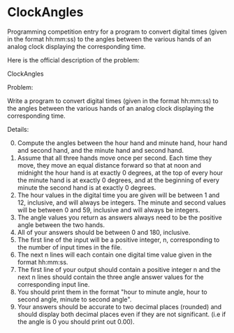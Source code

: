 ClockAngles
===========

Programming competition entry for a program to convert digital times (given in the format hh:mm:ss) to the angles between the various hands of an analog clock displaying the corresponding time.

Here is the official description of the problem:

ClockAngles

Problem:

Write a program to convert digital times (given in the format hh:mm:ss) to the angles between the various hands of an analog clock displaying the corresponding time.

Details:

0) Compute the angles between the hour hand and minute hand, hour hand and second hand, and the minute hand and second hand. 
1) Assume that all three hands move once per second. Each time they move, they move an equal distance forward so that at noon and midnight the hour hand is at exactly 0 degrees, at the top of every hour the minute hand is at exactly 0 degrees, and at the beginning of every minute the second hand is at exactly 0 degrees. 
2) The hour values in the digital time you are given will be between 1 and 12, inclusive, and will always be integers. The minute and second values will be between 0 and 59, inclusive and will always be integers. 
3) The angle values you return as answers always need to be the positive angle between the two hands. 
4) All of your answers should be between 0 and 180, inclusive. 
5) The first line of the input will be a positive integer, n, corresponding to the number of input times in the file. 
6) The next n lines will each contain one digital time value given in the format hh:mm:ss. 
7) The first line of your output should contain a positive integer n and the next n lines should contain the three angle answer values for the corresponding input line. 
8) You should print them in the format "hour to minute angle, hour to second angle, minute to second angle". 
9) Your answers should be accurate to two decimal places (rounded) and should display both decimal places even if they are not significant. (i.e if the angle is 0 you should print out 0.00).
